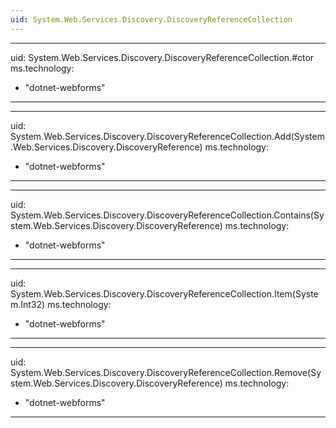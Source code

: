 ```yaml
---
uid: System.Web.Services.Discovery.DiscoveryReferenceCollection
---
```


---
uid: System.Web.Services.Discovery.DiscoveryReferenceCollection.#ctor
ms.technology: 
  - "dotnet-webforms"
---

---
uid: System.Web.Services.Discovery.DiscoveryReferenceCollection.Add(System.Web.Services.Discovery.DiscoveryReference)
ms.technology: 
  - "dotnet-webforms"
---

---
uid: System.Web.Services.Discovery.DiscoveryReferenceCollection.Contains(System.Web.Services.Discovery.DiscoveryReference)
ms.technology: 
  - "dotnet-webforms"
---

---
uid: System.Web.Services.Discovery.DiscoveryReferenceCollection.Item(System.Int32)
ms.technology: 
  - "dotnet-webforms"
---

---
uid: System.Web.Services.Discovery.DiscoveryReferenceCollection.Remove(System.Web.Services.Discovery.DiscoveryReference)
ms.technology: 
  - "dotnet-webforms"
---
